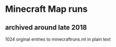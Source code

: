 # Minecraft Map runs
## archived around late 2018

1024 orginal entries to minecraftruns.ml in plain text
